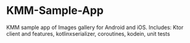 # KMM-Sample-App
KMM sample app of Images gallery for Android and iOS. Includes: Ktor client and features, kotlinxserializer, coroutines, kodein, unit tests
